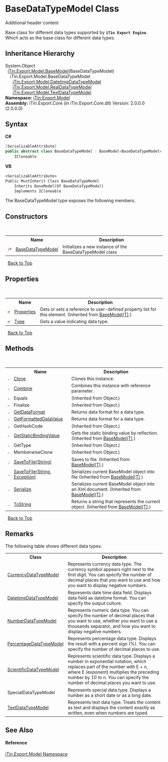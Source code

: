 # BaseDataTypeModel Class
Additional header content 

Base class for different data types supported by <strong>`iTin Export Engine`</strong>.<br /> Which acts as the base class for different data types.


## Inheritance Hierarchy
System.Object<br />&nbsp;&nbsp;<a href="T_iTin_Export_Model_BaseModel_1">iTin.Export.Model.BaseModel</a>(BaseDataTypeModel)<br />&nbsp;&nbsp;&nbsp;&nbsp;iTin.Export.Model.BaseDataTypeModel<br />&nbsp;&nbsp;&nbsp;&nbsp;&nbsp;&nbsp;<a href="T_iTin_Export_Model_DatetimeDataTypeModel">iTin.Export.Model.DatetimeDataTypeModel</a><br />&nbsp;&nbsp;&nbsp;&nbsp;&nbsp;&nbsp;<a href="T_iTin_Export_Model_RealDataTypeModel">iTin.Export.Model.RealDataTypeModel</a><br />&nbsp;&nbsp;&nbsp;&nbsp;&nbsp;&nbsp;<a href="T_iTin_Export_Model_TextDataTypeModel">iTin.Export.Model.TextDataTypeModel</a><br />
**Namespace:**&nbsp;<a href="N_iTin_Export_Model">iTin.Export.Model</a><br />**Assembly:**&nbsp;iTin.Export.Core (in iTin.Export.Core.dll) Version: 2.0.0.0 (2.0.0.0)

## Syntax

**C#**<br />
``` C#
[SerializableAttribute]
public abstract class BaseDataTypeModel : BaseModel<BaseDataTypeModel>, 
	ICloneable
```

**VB**<br />
``` VB
<SerializableAttribute>
Public MustInherit Class BaseDataTypeModel
	Inherits BaseModel(Of BaseDataTypeModel)
	Implements ICloneable
```

The BaseDataTypeModel type exposes the following members.


## Constructors
&nbsp;<table><tr><th></th><th>Name</th><th>Description</th></tr><tr><td>![Protected method](media/protmethod.gif "Protected method")</td><td><a href="M_iTin_Export_Model_BaseDataTypeModel__ctor">BaseDataTypeModel</a></td><td>
Initializes a new instance of the BaseDataTypeModel class</td></tr></table>&nbsp;
<a href="#basedatatypemodel-class">Back to Top</a>

## Properties
&nbsp;<table><tr><th></th><th>Name</th><th>Description</th></tr><tr><td>![Public property](media/pubproperty.gif "Public property")</td><td><a href="P_iTin_Export_Model_BaseModel_1_Properties">Properties</a></td><td>
Gets or sets a reference to user-defined property list for this element.
 (Inherited from <a href="T_iTin_Export_Model_BaseModel_1">BaseModel(T)</a>.)</td></tr><tr><td>![Public property](media/pubproperty.gif "Public property")</td><td><a href="P_iTin_Export_Model_BaseDataTypeModel_Type">Type</a></td><td>
Gets a value indicating data type.</td></tr></table>&nbsp;
<a href="#basedatatypemodel-class">Back to Top</a>

## Methods
&nbsp;<table><tr><th></th><th>Name</th><th>Description</th></tr><tr><td>![Public method](media/pubmethod.gif "Public method")</td><td><a href="M_iTin_Export_Model_BaseDataTypeModel_Clone">Clone</a></td><td>
Clones this instance.</td></tr><tr><td>![Public method](media/pubmethod.gif "Public method")</td><td><a href="M_iTin_Export_Model_BaseDataTypeModel_Combine">Combine</a></td><td>
Combines this instance with reference parameter.</td></tr><tr><td>![Public method](media/pubmethod.gif "Public method")</td><td>Equals</td><td> (Inherited from Object.)</td></tr><tr><td>![Protected method](media/protmethod.gif "Protected method")</td><td>Finalize</td><td> (Inherited from Object.)</td></tr><tr><td>![Public method](media/pubmethod.gif "Public method")</td><td><a href="M_iTin_Export_Model_BaseDataTypeModel_GetDataFormat">GetDataFormat</a></td><td>
Returns data format for a data type.</td></tr><tr><td>![Public method](media/pubmethod.gif "Public method")</td><td><a href="M_iTin_Export_Model_BaseDataTypeModel_GetFormattedDataValue">GetFormattedDataValue</a></td><td>
Returns data format for a data type.</td></tr><tr><td>![Public method](media/pubmethod.gif "Public method")</td><td>GetHashCode</td><td> (Inherited from Object.)</td></tr><tr><td>![Protected method](media/protmethod.gif "Protected method")</td><td><a href="M_iTin_Export_Model_BaseModel_1_GetStaticBindingValue">GetStaticBindingValue</a></td><td>
Gets the static binding value by reflection.
 (Inherited from <a href="T_iTin_Export_Model_BaseModel_1">BaseModel(T)</a>.)</td></tr><tr><td>![Public method](media/pubmethod.gif "Public method")</td><td>GetType</td><td> (Inherited from Object.)</td></tr><tr><td>![Protected method](media/protmethod.gif "Protected method")</td><td>MemberwiseClone</td><td> (Inherited from Object.)</td></tr><tr><td>![Public method](media/pubmethod.gif "Public method")</td><td><a href="M_iTin_Export_Model_BaseModel_1_SaveToFile">SaveToFile(String)</a></td><td>
Saves to file.
 (Inherited from <a href="T_iTin_Export_Model_BaseModel_1">BaseModel(T)</a>.)</td></tr><tr><td>![Public method](media/pubmethod.gif "Public method")</td><td><a href="M_iTin_Export_Model_BaseModel_1_SaveToFile_1">SaveToFile(String, Exception)</a></td><td>
Serializes current BaseModel object into file
 (Inherited from <a href="T_iTin_Export_Model_BaseModel_1">BaseModel(T)</a>.)</td></tr><tr><td>![Public method](media/pubmethod.gif "Public method")</td><td><a href="M_iTin_Export_Model_BaseModel_1_Serialize">Serialize</a></td><td>
Serializes current BaseModel object into an Xml document.
 (Inherited from <a href="T_iTin_Export_Model_BaseModel_1">BaseModel(T)</a>.)</td></tr><tr><td>![Public method](media/pubmethod.gif "Public method")</td><td><a href="M_iTin_Export_Model_BaseModel_1_ToString">ToString</a></td><td>
Returns a string that represents the current object.
 (Inherited from <a href="T_iTin_Export_Model_BaseModel_1">BaseModel(T)</a>.)</td></tr></table>&nbsp;
<a href="#basedatatypemodel-class">Back to Top</a>

## Remarks

The following table shows different data types.
&nbsp;<table><tr><th>Class</th><th>Description</th></tr><tr><td><a href="T_iTin_Export_Model_CurrencyDataTypeModel">CurrencyDataTypeModel</a></td><td>Represents currency data type. The currency symbol appears right next to the first digit. You can specify the number of decimal places that you want to use and how you want to display negative numbers.</td></tr><tr><td><a href="T_iTin_Export_Model_DatetimeDataTypeModel">DatetimeDataTypeModel</a></td><td>Represents date time data field. Displays data field as datetime format. You can specify the output culture.</td></tr><tr><td><a href="T_iTin_Export_Model_NumberDataTypeModel">NumberDataTypeModel</a></td><td>Represents numeric data type. You can specify the number of decimal places that you want to use, whether you want to use a thousands separator, and how you want to display negative numbers.</td></tr><tr><td><a href="T_iTin_Export_Model_PercentageDataTypeModel">PercentageDataTypeModel</a></td><td>Represents percentage data type. Displays the result with a percent sign (%). You can specify the number of decimal places to use.</td></tr><tr><td><a href="T_iTin_Export_Model_ScientificDataTypeModel">ScientificDataTypeModel</a></td><td>Represents scientific data type. Displays a number in exponential notation, which replaces part of the number with E + n, where E (exponent) multiplies the preceding number by 10 to n. You can specify the number of decimal places you want to use.</td></tr><tr><td>SpecialDataTypeModel</td><td>Represents special data type. Displays a number as a short date or as a long date.</td></tr><tr><td><a href="T_iTin_Export_Model_TextDataTypeModel">TextDataTypeModel</a></td><td>Represents text data type. Treats the content as text and displays the content exactly as written, even when numbers are typed.</td></tr></table>

## See Also


#### Reference
<a href="N_iTin_Export_Model">iTin.Export.Model Namespace</a><br />